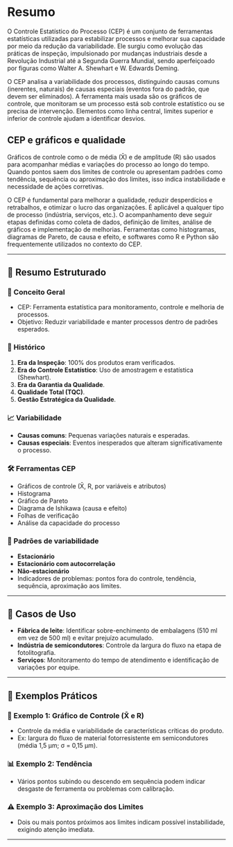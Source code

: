 # Resumo

O Controle Estatístico do Processo (CEP) é um conjunto de ferramentas estatísticas utilizadas para estabilizar processos e melhorar sua capacidade por meio da redução da variabilidade. Ele surgiu como evolução das práticas de inspeção, impulsionado por mudanças industriais desde a Revolução Industrial até a Segunda Guerra Mundial, sendo aperfeiçoado por figuras como Walter A. Shewhart e W. Edwards Deming.

O CEP analisa a variabilidade dos processos, distinguindo causas comuns (inerentes, naturais) de causas especiais (eventos fora do padrão, que devem ser eliminados). A ferramenta mais usada são os gráficos de controle, que monitoram se um processo está sob controle estatístico ou se precisa de intervenção. Elementos como linha central, limites superior e inferior de controle ajudam a identificar desvios.


## CEP e gráficos e qualidade

Gráficos de controle como o de média (X̄) e de amplitude (R) são usados para acompanhar médias e variações do processo ao longo do tempo. Quando pontos saem dos limites de controle ou apresentam padrões como tendência, sequência ou aproximação dos limites, isso indica instabilidade e necessidade de ações corretivas.

O CEP é fundamental para melhorar a qualidade, reduzir desperdícios e retrabalhos, e otimizar o lucro das organizações. É aplicável a qualquer tipo de processo (indústria, serviços, etc.). O acompanhamento deve seguir etapas definidas como coleta de dados, definição de limites, análise de gráficos e implementação de melhorias. Ferramentas como histogramas, diagramas de Pareto, de causa e efeito, e softwares como R e Python são frequentemente utilizados no contexto do CEP.

---

## 🔹 Resumo Estruturado

### 📌 Conceito Geral

* CEP: Ferramenta estatística para monitoramento, controle e melhoria de processos.
* Objetivo: Reduzir variabilidade e manter processos dentro de padrões esperados.

### 📜 Histórico

1. **Era da Inspeção**: 100% dos produtos eram verificados.
2. **Era do Controle Estatístico**: Uso de amostragem e estatística (Shewhart).
3. **Era da Garantia da Qualidade**.
4. **Qualidade Total (TQC)**.
5. **Gestão Estratégica da Qualidade**.

### 📈 Variabilidade

* **Causas comuns**: Pequenas variações naturais e esperadas.
* **Causas especiais**: Eventos inesperados que alteram significativamente o processo.

### 🛠️ Ferramentas CEP

* Gráficos de controle (X̄, R, por variáveis e atributos)
* Histograma
* Gráfico de Pareto
* Diagrama de Ishikawa (causa e efeito)
* Folhas de verificação
* Análise da capacidade do processo

### 🧪 Padrões de variabilidade

* **Estacionário**
* **Estacionário com autocorrelação**
* **Não-estacionário**
* Indicadores de problemas: pontos fora do controle, tendência, sequência, aproximação aos limites.

---

## 💼 Casos de Uso

* **Fábrica de leite**: Identificar sobre-enchimento de embalagens (510 ml em vez de 500 ml) e evitar prejuízo acumulado.
* **Indústria de semicondutores**: Controle da largura do fluxo na etapa de fotolitografia.
* **Serviços**: Monitoramento do tempo de atendimento e identificação de variações por equipe.

---

## 🎯 Exemplos Práticos

### 🧩 Exemplo 1: Gráfico de Controle (X̄ e R)

* Controle da média e variabilidade de características críticas do produto.
* Ex: largura do fluxo de material fotorresistente em semicondutores (média 1,5 µm; σ = 0,15 µm).

### 📊 Exemplo 2: Tendência

* Vários pontos subindo ou descendo em sequência podem indicar desgaste de ferramenta ou problemas com calibração.

### ⚠️ Exemplo 3: Aproximação dos Limites

* Dois ou mais pontos próximos aos limites indicam possível instabilidade, exigindo atenção imediata.

---
